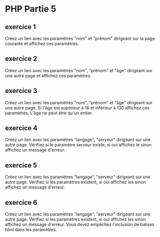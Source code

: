 # PHP Partie 5

## exercice 1

Créez un lien avec les paramètres "nom" et "prénom"  dirigeant sur la page courante et affichez ces paramètres. 

## exercice 2

Créez un lien avec les paramètres "nom", "prénom" et "âge"  dirigeant sur une autre page et affichez ces paramètres. 

## exercice 3

Créez un lien avec les paramètres "nom", "prénom" et "âge"  dirigeant sur une autre page. Si l'âge est supérieur à 18 et inférieur à 130 affichez ces paramètres. L'âge ne peut être qu'un entier. 

## exercice 4

Créez un lien avec les paramètres "langage", "serveur" dirigeant sur une autre page. Vérifiez si le paramètre serveur existe, si oui affichez le sinon affichez un message d'erreur.

## exercice 5

Créez un lien avec les paramètres "langage", "serveur" dirigeant sur une autre page. Vérifiez si les paramètres existent, si oui affichez les sinon affichez un message d'erreur. 

## exercice 6

Créez un lien avec les paramètres "langage", "serveur" dirigeant sur une autre page. Vérifiez si les paramètres existent, si oui affichez les sinon affichez un message d'erreur. Vous devez empêchez l'inclusion de balises html dans les paramètres.




